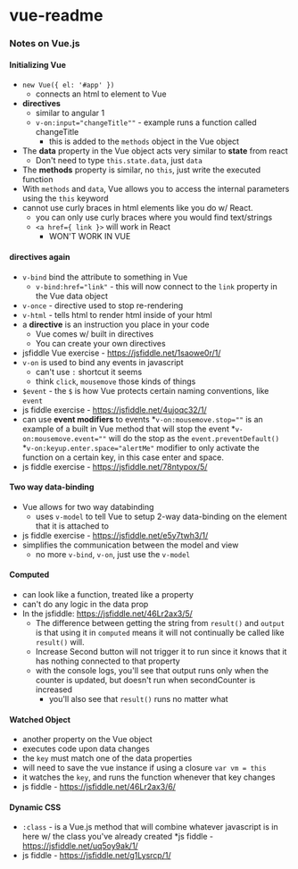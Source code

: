 # vue-readme
### Notes on Vue.js 
#### Initializing Vue
* `new Vue({ el: '#app' })`
    * connects an html to element to Vue
* **directives**
    * similar to angular 1
    * `v-on:input="changeTitle""` - example runs a function called changeTitle 
        * this is added to the `methods` object in the Vue object
* The **data** property in the Vue object acts very similar to **state** from react
    * Don't need to type `this.state.data`, just `data`
* The **methods** property is similar, no `this`, just write the executed function
* With `methods` and `data`, Vue allows you to access the internal parameters using the `this` keyword
* cannot use curly braces in html elements like you do w/ React.
    * you can only use curly braces where you would find text/strings
    * `<a href={ link }>` will work in React
        * WON'T WORK IN VUE
#### **directives again**
* `v-bind` bind the attribute to something in Vue
    * `v-bind:href="link"` - this will now connect to the `link` property in the Vue data object
* `v-once` - directive used to stop re-rendering
* `v-html` - tells html to render html inside of your html
* a **directive** is an instruction you place in your code
    * Vue comes w/ built in directives
    * You can create your own directives
* jsfiddle Vue exercise - https://jsfiddle.net/1saowe0r/1/
* `v-on` is used to bind any events in javascript
    * can't use `:` shortcut it seems
    * think `click`, `mousemove` those kinds of things
* `$event` - the `$` is how Vue protects certain naming conventions, like `event`
* js fiddle exercise - https://jsfiddle.net/4ujoqc32/1/
* can use **event modifiers** to events
    *`v-on:mousemove.stop=""` is an example of a built in Vue method that will stop the event
    *`v-on:mousemove.event=""` will do the stop as the `event.preventDefault()`
    *`v-on:keyup.enter.space="alertMe"` modifier to only activate the function on a certain key, in this case enter and space.
* js fiddle exercise - https://jsfiddle.net/78ntypox/5/

#### Two way data-binding
* Vue allows for two way databinding
    * uses `v-model` to tell Vue to setup 2-way data-binding on the element that it is attached to
* js fiddle exercise - https://jsfiddle.net/e5y7twh3/1/
* simplifies the communication between the model and view
    * no more `v-bind`, `v-on`, just use the `v-model`
    
#### Computed
* can look like a function, treated like a property
* can't do any logic in the data prop
* In the jsfiddle: https://jsfiddle.net/46Lr2ax3/5/
    * The difference between getting the string from `result()` and `output` is that using it in `computed` means it 
    will not continually be called like `result()` will.
    * Increase Second button will not trigger it to run since it knows that it has nothing connected to that property
    * with the console logs, you'll see that output runs only when the counter is updated, but doesn't run when secondCounter is increased
        * you'll also see that `result()` runs no matter what

#### Watched Object
* another property on the Vue object
* executes code upon data changes
* the `key` must match one of the data properties
* will need to save the vue instance if using a closure `var vm = this`
* it watches the `key`, and runs the function whenever that key changes
* js fiddle - https://jsfiddle.net/46Lr2ax3/6/

#### Dynamic CSS
* `:class` - is a Vue.js method that will combine whatever javascript is in here w/ the class you've already created
*js fiddle - https://jsfiddle.net/uq5oy9ak/1/
* js fiddle - https://jsfiddle.net/g1Lysrcp/1/ 